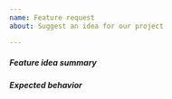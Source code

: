 ```yaml
---
name: Feature request
about: Suggest an idea for our project

---
```


<!---
When creating a feature request please:
- Verify first that your issue is not already reported on GitHub
- Explain new feature briefly in "Feature idea summary" section
- Provide a clear and concise description of what you expect to happen.
--->

##### Feature idea summary

##### Expected behavior
